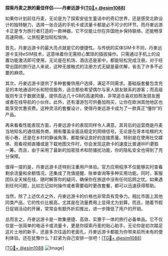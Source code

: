 **探索丹麦之旅的最佳伴侣——丹麥远游卡[[TG💪+ @esim1088](https://t.me/s/esim1088)]**

如果你计划前往丹麦，无论是为了探索安徒生童话中的奇幻世界，还是感受北欧设计的独特魅力，选择一张合适的手机卡或流量卡都是必不可少的环节。而丹麥远游卡正是专为旅行者打造的一款神器，它不仅能让你在异国他乡保持联络，还能畅享高速网络，让旅程更加轻松愉快。

首先，丹麥远游卡的最大亮点就是它的便捷性。与传统的实体SIM卡不同，丹麥远游卡支持eSIM技术，这意味着你无需担心繁琐的插拔操作。只需通过手机上的设置功能激活即可使用，无论是在机场、酒店还是家中，都能轻松完成注册。对于经常出国的旅行达人来说，这种无接触式的注册方式无疑是最优解，省去了许多不必要的麻烦。

其次，丹麥远游卡提供了多种套餐供用户选择，满足不同需求。基础版套餐包含充足的本地通话时长和短信服务，适合那些希望偶尔与家人朋友联系的游客；而高级版则专注于数据流量，提供高达几十GB的高速网络，非常适合喜欢拍照发朋友圈或者在线导航的小伙伴。此外，还有漫游包可供叠加购买，让你在欧洲其他地区也能享受优惠资费。这种灵活的套餐设计，使得丹麥远游卡成为了一款真正“懂你”的产品。

再来看看性能表现方面，丹麥远游卡的表现同样令人满意。其背后的运营商是丹麦当地知名的通信服务商，拥有覆盖全面且稳定的网络信号。无论是在哥本哈根的大街小巷，还是在乡村的静谧角落，都能保证良好的连接质量。特别是在使用社交媒体、观看视频直播或是下载地图文件时，你会发现这款卡的速度比普通WiFi更胜一筹。而且，由于采用了最新的加密技术和防骚扰功能，你的隐私安全也得到了充分保障。

值得一提的是，丹麥远游卡还特别注重用户体验。官方应用程序不仅能够实时查看剩余流量和余额情况，还集成了充值提醒、账单查询等多种实用功能。同时，客服团队全天候在线，随时解答你的疑问，确保你在旅途中没有任何后顾之忧。如果遇到任何问题，比如忘记如何操作或者需要临时更改套餐，都可以迅速获得帮助。

当然，除了上述优点之外，丹麥远游卡的价格也非常具有竞争力。相比市面上其他同类产品，它的性价比极高，尤其是在流量费用上显得尤为划算。而且，随着节假日促销活动的开展，常常会有额外折扣推出，进一步降低了用户的开销。

总而言之，丹麥远游卡是一款集便捷、高效、实惠于一体的旅行必备单品。它不仅仅是一张简单的电话卡或流量卡，更是你探索丹麦的贴心助手。无论你是初次踏足这片土地的新手，还是多次往返的老面孔，丹麥远游卡都能为你带来前所未有的便利体验。还在犹豫什么？赶紧为自己安排一张吧！[[TG💪+ @esim1088](https://t.me/s/esim1088)]

[[TG💪+ @esim1088](https://t.me/s/esim1088) ![Image](https://i.postimg.cc/4NQfJmqS/Snipaste-2025-05-13-00-14-12.png)]
